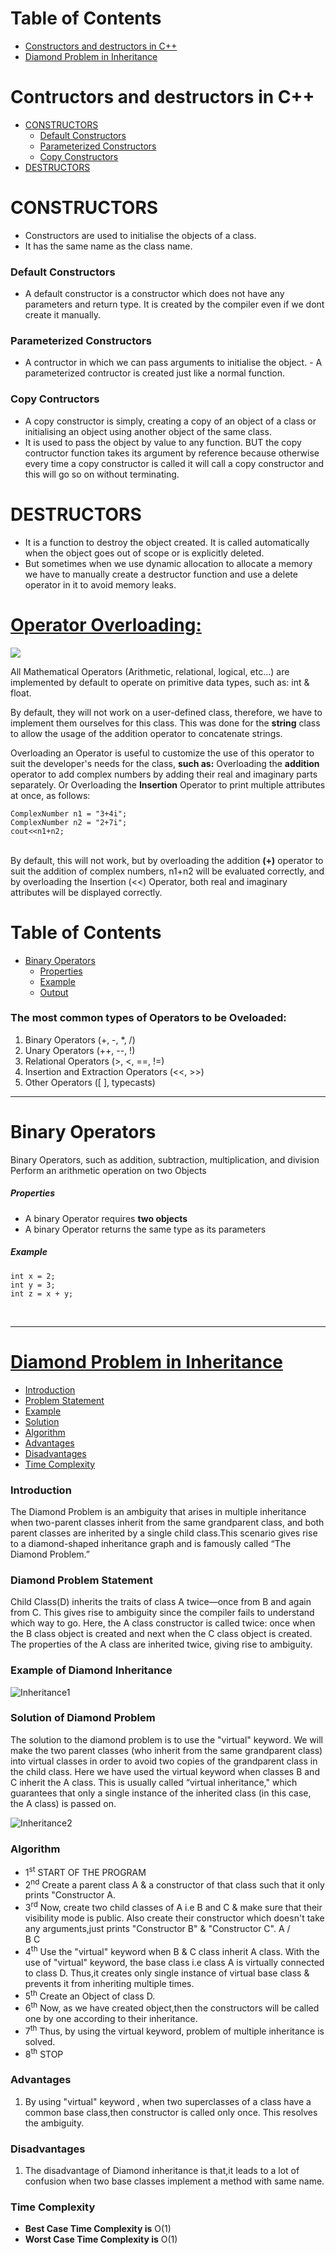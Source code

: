 # Table of Contents

- [Constructors and destructors in C++](#constructors-and-destructors-in-c++)
- [Diamond Problem in Inheritance](#diamond-problem-in-inheritance)

# Contructors and destructors in C++

- [CONSTRUCTORS](#constructors)
  - [Default Constructors](#default-constructors)
  - [Parameterized Constructors](#parameterized-constructors)
  - [Copy Constructors](#copy-constructors)
- [DESTRUCTORS](#destructors)

# CONSTRUCTORS

- Constructors are used to initialise the objects of a class.
- It has the same name as the class name.

### Default Constructors

- A default constructor is a constructor which does not have any parameters and return type. It is created by the compiler even if we dont create it manually.

### Parameterized Constructors

- A contructor in which we can pass arguments to initialise the object. - A parameterized contructor is created just like a normal function.

### Copy Contructors

- A copy constructor is simply, creating a copy of an object of a class or initialising an object using another object of the same class.
- It is used to pass the object by value to any function. BUT the copy contructor function takes its argument by reference because otherwise every time a copy constructor is called it will call a copy constructor and this will go so on without terminating.

# DESTRUCTORS

- It is a function to destroy the object created. It is called automatically when the object goes out of scope or is explicitly deleted.
- But sometimes when we use dynamic allocation to allocate a memory we have to manually create a destructor function and use a delete operator in it to avoid memory leaks.

# [Operator Overloading:](https://www.geeksforgeeks.org/operator-overloading-c/) <br>

<img src="https://i1.wp.com/www.topjavatutorial.com/wp-content/uploads/2016/02/operator-overloading.png?w=597&ssl=1">
<p>All Mathematical Operators (Arithmetic, relational, logical, etc...) are implemented by default to operate on primitive data types, such as: int & float.</p>

<p>By default, they will not work on a user-defined class, therefore, we have to implement them ourselves for this class. This was done for the <b>string</b> class to allow the usage of the addition operator to concatenate strings.</p>
<p>Overloading an Operator is useful to customize the use of this operator to suit the developer's needs for the class, <b>such as:</b> Overloading the <b>addition</b> operator to add complex numbers by adding their real and imaginary parts separately. Or Overloading the <b>Insertion</b> Operator to print multiple attributes at once, as follows:</p>

```
ComplexNumber n1 = "3+4i";
ComplexNumber n2 = "2+7i";
cout<<n1+n2;
```

<p><br>By default, this will not work, but by overloading the addition <b>(+)</b> operator to suit the addition of complex numbers, n1+n2 will be evaluated correctly, and by overloading the Insertion (<<) Operator, both real and imaginary attributes will be displayed correctly.</p>

# Table of Contents

- [Binary Operators](#binary-operators)
  - [Properties](#properties)
  - [Example](#example)
  - [Output](#output)

### The most common types of Operators to be Oveloaded:

1. Binary Operators</em> (+, -, \*, /)
2. Unary Operators (++, --, !)
3. Relational Operators (>, <, ==, !=)
4. Insertion and Extraction Operators (<<, >>)
5. Other Operators ([ ], typecasts)
<hr>

# Binary Operators

<p>Binary Operators, such as addition, subtraction, multiplication, and division
<br>Perform an arithmetic operation on two Objects</p>

##### Properties

- A binary Operator requires <b>two objects</b>
- A binary Operator returns the same type as its parameters

##### Example

`int x = 2;`<br>
`int y = 3;`<br>
`int z = x + y;`

<br>
<hr>

# [Diamond Problem in Inheritance](https://github.com/Lakhankumawat/LearnCPP/pull/1460)

- [Introduction](#introduction)
- [Problem Statement](#diamond-problem-statement)
- [Example](#example-of-diamond-inheritance)
- [Solution](#solution-of-diamond-problem)
- [Algorithm](#algorithm)
- [Advantages](#advantages)
- [Disadvantages](#disadvantages)
- [Time Complexity](#time-complexity)

### Introduction

The Diamond Problem is an ambiguity that arises in multiple inheritance when two-parent classes inherit from the same grandparent class, and both parent classes are inherited by a single child class.This scenario gives rise to a diamond-shaped inheritance graph and is famously called “The Diamond Problem.”

### Diamond Problem Statement

Child Class(D) inherits the traits of class A twice—once from B and again from C. This gives rise to ambiguity since the compiler fails to understand which way to go.
Here, the A class constructor is called twice: once when the B class object is created and next when the C class object is created. The properties of the A class are inherited twice, giving rise to ambiguity.

### Example of Diamond Inheritance

![Inheritance1](https://user-images.githubusercontent.com/87706725/168796785-4124aa2d-42d5-40b2-8132-a4b9e003b01b.png)

### Solution of Diamond Problem

The solution to the diamond problem is to use the "virtual" keyword. We will make the two parent classes (who inherit from the same grandparent class) into virtual classes in order to avoid two copies of the grandparent class in the child class.
Here we have used the virtual keyword when classes B and C inherit the A class. This is usually called “virtual inheritance," which guarantees that only a single instance of the inherited class (in this case, the A class) is passed on.

![Inheritance2](https://user-images.githubusercontent.com/87706725/168802641-f0e9b7e4-9824-43a4-adbb-8b16193e8057.png)

### Algorithm

- 1<sup>st</sup> START OF THE PROGRAM
- 2<sup>nd</sup> Create a parent class A & a constructor of that class such that it only prints "Constructor A.
- 3<sup>rd</sup> Now, create two child classes of A i.e B and C & make sure that their visibility mode is public. Also create their constructor which doesn't take any arguments,just prints "Constructor B" & "Constructor C".
  A
  / \
   B C
- 4<sup>th</sup> Use the "virtual" keyword when B & C class inherit A class. With the use of "virtual" keyword, the base class i.e class A is virtually connected to class D. Thus,it creates only single instance of virtual base class & prevents it from inheriting multiple times.
- 5<sup>th</sup> Create an Object of class D.
- 6<sup>th</sup> Now, as we have created object,then the constructors will be called one by one according to their inheritance.
- 7<sup>th</sup> Thus, by using the virtual keyword, problem of multiple inheritance is solved.
- 8<sup>th</sup> STOP

### Advantages

1. By using "virtual" keyword , when two superclasses of a class have a common base class,then constructor is called only once. This resolves the ambiguity.

### Disadvantages

1. The disadvantage of Diamond inheritance is that,it leads to a lot of confusion when two base classes implement a method with same name.

### Time Complexity

- **Best Case Time Complexity is** O(1)
- **Worst Case Time Complexity is** O(1)
